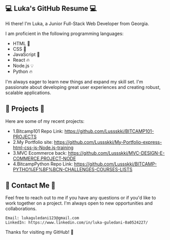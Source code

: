 ## 💻 Luka's GitHub Resume 💻
Hi there! I'm Luka, a Junior Full-Stack Web Developer from Georgia.

I am proficient in the following programming languages:

  - HTML 📝
  - CSS 🎨
  - JavaScript 🚀
  - React 🔥
  - Node.js 💡
  - Python 🔥
   
I'm always eager to learn new things and expand my skill set. I'm passionate about developing great user experiences and creating robust, scalable applications.

## 🚀 Projects 🚀
Here are some of my recent projects:
   - 1.Bitcamp101 Repo Link: https://github.com/Lussskki/BITCAMP101-PROJECTS
   - 2.My Portfolio site: https://github.com/Lussskki/My-Portfolio-express-html-css-js-Node.js-training 
   - 3.MVC Ecommerce back: https://github.com/Lussskki/MVC-DESIGN-E-COMMERCE.PROJECT-NODE
   - 4.BitcampPython Repo Link: https://github.com/Lussskki/BITCAMP-PYTHO%EF%BF%BCN-CHALLENGES-COURSES-LISTS
## 💬 Contact Me 💬
Feel free to reach out to me if you have any questions or if you'd like to work together on a project. I'm always open to new opportunities and collaborations.

    Email: lukaguledani123@gmail.com    
    LinkedIn: https://www.linkedin.com/in/luka-guledani-0a0524227/
   Thanks for visiting my GitHub! 🙌
